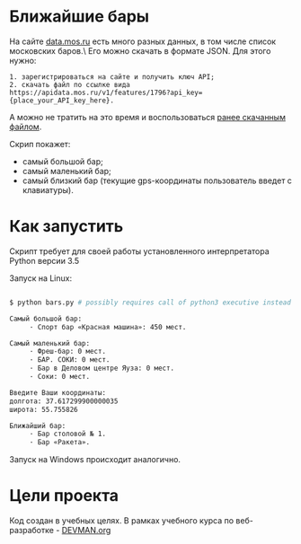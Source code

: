 # Ближайшие бары

На сайте [data.mos.ru](https://data.mos.ru/) есть много разных данных, в том числе список московских баров.\\ 
Его можно скачать в формате JSON. Для этого нужно:

	1. зарегистрироваться на сайте и получить ключ API;
	2. скачать файл по ссылке вида https://apidata.mos.ru/v1/features/1796?api_key={place_your_API_key_here}.

А можно не тратить на это время и воспользоваться [ранее скачанным файлом](https://devman.org/fshare/1503831681/4/).

Скрип покажет:

* самый большой бар;
* самый маленький бар;
* самый близкий бар (текущие gps-координаты пользователь введет с клавиатуры).

# Как запустить

Скрипт требует для своей работы установленного интерпретатора Python версии 3.5

Запуск на Linux:

```bash

$ python bars.py # possibly requires call of python3 executive instead of just python

Самый большой бар: 
	 · Спорт бар «Красная машина»: 450 мест.

Самый маленький бар: 
	 · Фреш-бар: 0 мест.
	 · БАР. СОКИ: 0 мест.
	 · Бар в Деловом центре Яуза: 0 мест.
	 · Соки: 0 мест.

Введите Ваши координаты: 
долгота: 37.617299900000035
широта: 55.755826

Ближайший бар: 
	 · Бар столовой № 1.
	 · Бар «Ракета».

```

Запуск на Windows происходит аналогично.

# Цели проекта

Код создан в учебных целях. В рамках учебного курса по веб-разработке - [DEVMAN.org](https://devman.org)
